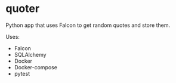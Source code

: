 # quoter

Python app that uses Falcon to get random quotes and store them.

Uses:
  - Falcon
  - SQLAlchemy
  - Docker
  - Docker-compose
  - pytest